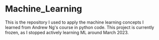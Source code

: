 # Machine_Learning
This is the repository I used to apply the machine learning concepts I learned from Andrew Ng's course in python code. This project is currently frozen, as I stopped actively learning ML around March 2023.
